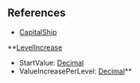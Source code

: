## References
  * [CapitalShip](VanillaCapitalShip.md)

**[LevelIncrease](VanillaLevelIncrease.md)
  * StartValue: [Decimal](Decimal.md)
  * ValueIncreasePerLevel: [Decimal](Decimal.md)**

